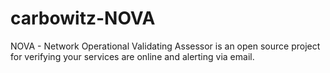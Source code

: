 # carbowitz-NOVA
 NOVA - Network Operational Validating Assessor is an open source project for verifying your services are online and alerting via email.
